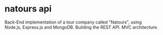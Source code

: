 # natours api
Back-End implementation of a tour company called "Natours", using Node.js, Express.js and MongoDB. Building the REST API. MVC architecture.
